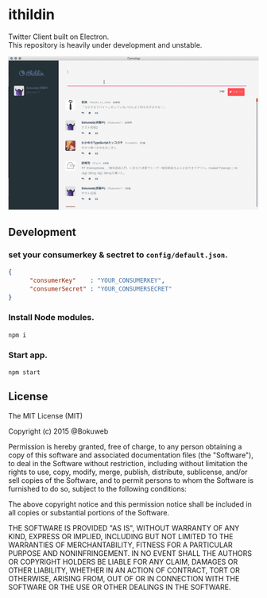 # ithildin

Twitter Client built on Electron.   
This repository is heavily under development and unstable.   

![](/screenshot/screenshot.gif)

## Development

### set your consumerkey & sectret to ```config/default.json```.

``` json
{
      "consumerKey"    : "YOUR_CONSUMERKEY",
      "consumerSecret" : "YOUR_CONSUMERSECRET"
}
```

### Install Node modules.

```
npm i
```

### Start app.

```
npm start
```

## License

The MIT License (MIT)

Copyright (c) 2015 @Bokuweb

Permission is hereby granted, free of charge, to any person obtaining a copy
of this software and associated documentation files (the "Software"), to deal
in the Software without restriction, including without limitation the rights
to use, copy, modify, merge, publish, distribute, sublicense, and/or sell
copies of the Software, and to permit persons to whom the Software is
furnished to do so, subject to the following conditions:

The above copyright notice and this permission notice shall be included in
all copies or substantial portions of the Software.

THE SOFTWARE IS PROVIDED "AS IS", WITHOUT WARRANTY OF ANY KIND, EXPRESS OR
IMPLIED, INCLUDING BUT NOT LIMITED TO THE WARRANTIES OF MERCHANTABILITY,
FITNESS FOR A PARTICULAR PURPOSE AND NONINFRINGEMENT. IN NO EVENT SHALL THE
AUTHORS OR COPYRIGHT HOLDERS BE LIABLE FOR ANY CLAIM, DAMAGES OR OTHER
LIABILITY, WHETHER IN AN ACTION OF CONTRACT, TORT OR OTHERWISE, ARISING FROM,
OUT OF OR IN CONNECTION WITH THE SOFTWARE OR THE USE OR OTHER DEALINGS IN
THE SOFTWARE.

